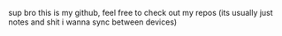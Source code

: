 sup bro this is my github, feel free to check out my repos (its usually just notes and shit i wanna sync between devices)
